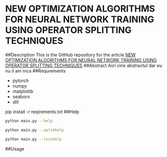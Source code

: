 # NEW OPTIMIZATION ALGORITHMS FOR NEURAL NETWORK TRAINING USING OPERATOR SPLITTING TECHNIQUES
##Description
This is the GitHub repository for the article [ NEW OPTIMIZATION ALGORITHMS FOR NEURAL NETWORK TRAINING USING OPERATOR SPLITTING TECHNIQUES](/google.com)
##Abstract
Aici vine abstractul dar eu nu il am inca
##Requrements
+ pytorch 
+ numpy
+ matplotlib
+ seaborn
+ dill

pip install -r reqirements.txt
##Help
```bash
python main.py --help
```

```bash
python main.py --optimhelp
```

```bash
python main.py --losshelp
```

##Usage

